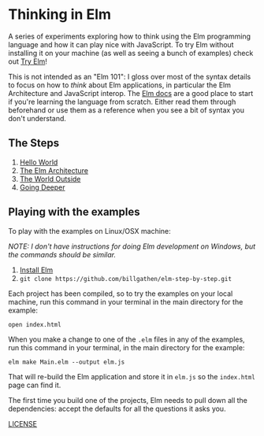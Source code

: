 # Thinking in Elm
A series of experiments exploring how to think using the Elm programming language and how it can play nice with JavaScript. To try Elm without installing it on your machine (as well as seeing a bunch of examples) check out [Try Elm](http://elm-lang.org/try)!

This is not intended as an "Elm 101": I gloss over most of the syntax details to focus on how to *think* about Elm applications, in particular the Elm Architecture and JavaScript interop. The [Elm docs](http://elm-lang.org/docs) are a good place to start if you're learning the language from scratch. Either read them through beforehand or use them as a reference when you see a bit of syntax you don't understand.

## The Steps

1. [Hello World](1_hello_world/)
1. [The Elm Architecture](2_the_elm_architecture)
1. [The World Outside](3_the_world_outside)
1. [Going Deeper](4_going_deeper)

## Playing with the examples

To play with the examples on Linux/OSX machine:

_NOTE: I don't have instructions for doing Elm development on Windows, but the commands should be similar._

1. [Install Elm](http://elm-lang.org/install)
1. `git clone https://github.com/billgathen/elm-step-by-step.git`

Each project has been compiled, so to try the examples on your local machine, run this command in your terminal in the main directory for the example:

`open index.html`

When you make a change to one of the `.elm` files in any of the examples, run this command in your terminal, in the main directory for the example:

`elm make Main.elm --output elm.js`

That will re-build the Elm application and store it in `elm.js` so the `index.html` page can find it.

The first time you build one of the projects, Elm needs to pull down all the dependencies: accept the defaults for all the questions it asks you.

[LICENSE](LICENSE)
